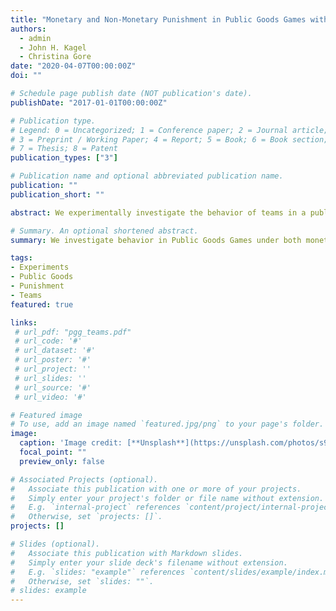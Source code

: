 ```yaml
---
title: "Monetary and Non-Monetary Punishment in Public Goods Games with Teams."
authors:
  - admin
  - John H. Kagel
  - Christina Gore
date: "2020-04-07T00:00:00Z"
doi: ""

# Schedule page publish date (NOT publication's date).
publishDate: "2017-01-01T00:00:00Z"

# Publication type.
# Legend: 0 = Uncategorized; 1 = Conference paper; 2 = Journal article;
# 3 = Preprint / Working Paper; 4 = Report; 5 = Book; 6 = Book section;
# 7 = Thesis; 8 = Patent
publication_types: ["3"]

# Publication name and optional abbreviated publication name.
publication: ""
publication_short: ""

abstract: We experimentally investigate the behavior of teams in a public goods game with monetary and non-monetary punishment. Teams of two take part in a finitely repeated public goods game with and without punishment. We find that contributions without punishment are similar across teams and individuals. However, teams contribute significantly less than individuals under the threat of non-monetary punishment. Furthermore teams also contribute substantially lower under non-monetary punishment than monetary punishment. We also find evidence suggesting similar punishment decisions between teams and individuals, however teams are less (more) vindictive in assigning punishment under monetary (non-monetary) punishment than individuals. Finally, we find that teams are less reactive to monetary punishment than individuals.

# Summary. An optional shortened abstract.
summary: We investigate behavior in Public Goods Games under both monetary and non-monetary punishment options with teams of two as decision makers. We find that teams are  teams contribute significantly lower under non-monetary punishment, compared to monetary punishment.

tags:
- Experiments
- Public Goods
- Punishment
- Teams
featured: true

links:
 # url_pdf: "pgg_teams.pdf"
 # url_code: '#'
 # url_dataset: '#'
 # url_poster: '#'
 # url_project: ''
 # url_slides: ''
 # url_source: '#'
 # url_video: '#'

# Featured image
# To use, add an image named `featured.jpg/png` to your page's folder. 
image:
  caption: 'Image credit: [**Unsplash**](https://unsplash.com/photos/s9CC2SKySJM)'
  focal_point: ""
  preview_only: false

# Associated Projects (optional).
#   Associate this publication with one or more of your projects.
#   Simply enter your project's folder or file name without extension.
#   E.g. `internal-project` references `content/project/internal-project/index.md`.
#   Otherwise, set `projects: []`.
projects: []

# Slides (optional).
#   Associate this publication with Markdown slides.
#   Simply enter your slide deck's filename without extension.
#   E.g. `slides: "example"` references `content/slides/example/index.md`.
#   Otherwise, set `slides: ""`.
# slides: example
---
```

